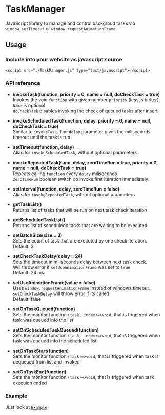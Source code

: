 # TaskManager
JavaScript library to manage and control backgroud tasks via ```window.setTimeout``` or ```window.requestAnimationFrame```

## Usage
### Include into your website as javascript source
```<script src="./TaskManager.js" type="text/javascript"></script>```

### API reference
 - **invokeTask(function, priority = 0, name = null, doCheckTask = true)**<br>
 Invokes the void ```function``` with given number ```priority``` (less is better).<br>
 ```Name``` is optional<br>
 ```doCheckTask``` disables invoking the check of queued tasks after insert
 
 
 - **invokeScheduledTask(function, delay, priority = 0, name = null, doCheckTask = true)**<br>
 Similar to ```invokeTask```. The ```delay``` parameter gives the miliseconds timeout until the task is run

  - **setTimeout(function, delay)**<br>
 Alias for ```invokeScheduledTask```, without optional parameters 

 - **invokeRepeatedTask(func, delay, zeroTimeRun = true, priority = 0, name = null, doCheckTask = true)**<br>
Repeats calling ```function``` every  ```delay``` miliseconds.<br>
```zeroTimeRun```  boolean switch do invoke first iteration immediately.

  - **setInterval(function, delay, zeroTimeRun = false)**<br>
 Alias for ```invokeRepeatedTask```, without optional parameters 
 
 - **getTaskList()**<br>
 Returns list of tasks that will be run on next task check iteration<br>
 
 - **getScheduledTaskList()**<br>
 Returns list of scheduledc tasks that are waiting to be executed<br>
 
 - **setBatchSize(size = 3)**<br>
 Sets the count of task that are executed by one check iteration.<br>
 Default: 3<br>
 
 - **setCheckTaskDelay(delay = 24)**<br>
 Sets the timeout in miliseconds  delay between next task check.<br>
 Will throw error if ```setUseAnimationFrame``` was set to ```true```<br>
 Default: 24 ms.<br>

 - **setUseAnimationFrame(value = false)**<br>
 Uses ```window.requestAnimationFrame``` instead of windows.timeout.<br>
 ```setCheckTaskDelay``` will throw error if its called.<br>
 Default: false<br>

- **setOnTaskQueued(function)**<br>
Sets the monitor function ```(task, index)=>void```, that is triggered when task was queued into the list<br>

- **setOnScheduledTaskQueued(function)**<br>
Sets the monitor function ```(task, index)=>void```, that is triggered when task was queued into the scheduled list<br>

- **setOnTaskStart(function)**<br>
Sets the monitor function ```(task)=>void```, that is triggered when task is dequeued from list and invoked<br>

- **setOnTaskEnd(function)**<br>
Sets the monitor function ```(task)=>void```, that is triggered when task execuion ended<br>

### Example
Just look at
[`Example`](https://github.com/birko/TaskManager/blob/master/index.html)
